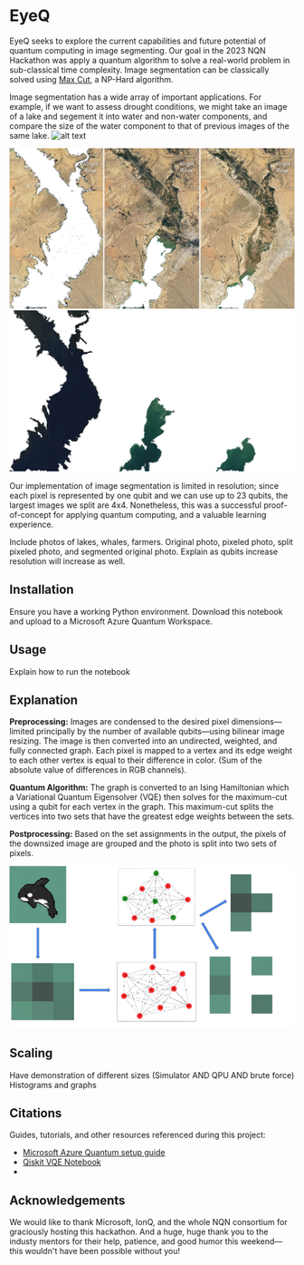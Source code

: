 # EyeQ
EyeQ seeks to explore the current capabilities and future potential of quantum computing in image segmenting. Our goal in the 2023 NQN Hackathon was apply a quantum algorithm to solve a real-world problem in sub-classical time complexity. Image segmentation can be classically solved using [Max Cut](https://en.wikipedia.org/wiki/Maximum_cut), a NP-Hard algorithm. 

Image segmentation has a wide array of important applications. For example, if we want to assess drought conditions, we might take an image of a lake and segement it into water and non-water components, and compare the size of the water component to that of previous images of the same lake. 
![alt text](https://gray-kpho-prod.cdn.arcpublishing.com/resizer/_en_WcChMkuC4AFSSDXSZfRCr4I=/1200x675/smart/filters:quality(85)/cloudfront-us-east-1.images.arcpublishing.com/gray/VQIYN3ACPZFWZAEXYNCCGIXKRA.png)

![lake no water](https://raw.githubusercontent.com/KuhnTycoon/EyeQ/main/lakes_no_water.webp)
![lake only water](https://raw.githubusercontent.com/KuhnTycoon/EyeQ/main/lakes_only_water.webp)

Our implementation of image segmentation is limited in resolution; since each pixel is represented by one qubit and we can use up to 23 qubits, the largest images we split are 4x4. Nonetheless, this was a successful proof-of-concept for applying quantum computing, and a valuable learning experience.

Include photos of lakes, whales, farmers. Original photo, pixeled photo, split pixeled photo, and segmented original photo. Explain as qubits increase resolution will increase as well.

## Installation
Ensure you have a working Python environment. Download this notebook and upload to a Microsoft Azure Quantum Workspace.

## Usage
Explain how to run the notebook

## Explanation
**Preprocessing:**
Images are condensed to the desired pixel dimensions—limited principally by the number of available qubits—using bilinear image resizing. The image is then converted into an undirected, weighted, and fully connected graph. Each pixel is mapped to a vertex and its edge weight to each other vertex is equal to their difference in color. (Sum of the absolute value of differences in RGB channels).



**Quantum Algorithm:**
The graph is converted to an Ising Hamiltonian which a Variational Quantum Eigensolver (VQE) then solves for the maximum-cut using a qubit for each vertex in the graph. This maximum-cut splits the vertices into two sets that have the greatest edge weights between the sets.

**Postprocessing:**
Based on the set assignments in the output, the pixels of the downsized image are grouped and the photo is split into two sets of pixels.

![graphs](https://github.com/KuhnTycoon/EyeQ/blob/main/whale_diagram-removebg-preview%20(1).png?raw=true)

## Scaling

Have demonstration of different sizes (Simulator AND QPU AND brute force)
Histograms and graphs

## Citations
Guides, tutorials, and other resources referenced during this project:
- [Microsoft Azure Quantum setup guide](https://learn.microsoft.com/en-us/azure/quantum/)
- [Qiskit VQE Notebook](https://qiskit.org/documentation/optimization/tutorials/06_examples_max_cut_and_tsp.html)
- 
## Acknowledgements
We would like to thank Microsoft, IonQ, and the whole NQN consortium for graciously hosting this hackathon. And a huge, huge thank you to the industy mentors
for their help, patience, and good humor this weekend—this wouldn't have been possible without you!
